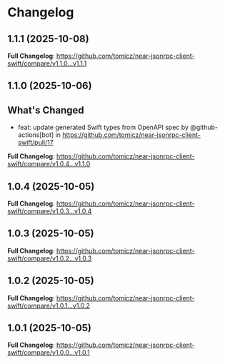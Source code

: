 # Changelog

## 1.1.1 (2025-10-08)

**Full Changelog**: https://github.com/tomicz/near-jsonrpc-client-swift/compare/v1.1.0...v1.1.1

## 1.1.0 (2025-10-06)

## What's Changed
* feat: update generated Swift types from OpenAPI spec by @github-actions[bot] in https://github.com/tomicz/near-jsonrpc-client-swift/pull/17


**Full Changelog**: https://github.com/tomicz/near-jsonrpc-client-swift/compare/v1.0.4...v1.1.0

## 1.0.4 (2025-10-05)

**Full Changelog**: https://github.com/tomicz/near-jsonrpc-client-swift/compare/v1.0.3...v1.0.4

## 1.0.3 (2025-10-05)

**Full Changelog**: https://github.com/tomicz/near-jsonrpc-client-swift/compare/v1.0.2...v1.0.3

## 1.0.2 (2025-10-05)

**Full Changelog**: https://github.com/tomicz/near-jsonrpc-client-swift/compare/v1.0.1...v1.0.2

## 1.0.1 (2025-10-05)

**Full Changelog**: https://github.com/tomicz/near-jsonrpc-client-swift/compare/v1.0.0...v1.0.1
